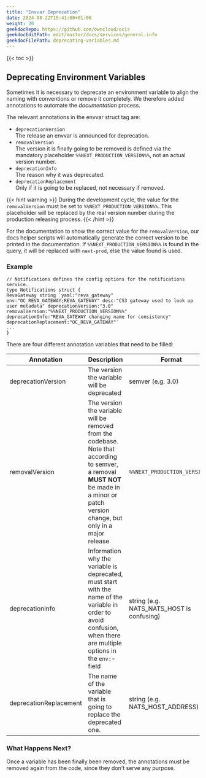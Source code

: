 ```yaml
---
title: "Envvar Deprecation"
date: 2024-08-22T15:41:00+01:00
weight: 20
geekdocRepo: https://github.com/owncloud/ocis
geekdocEditPath: edit/master/docs/services/general-info
geekdocFilePath: deprecating-variables.md
---
```


{{< toc >}}

## Deprecating Environment Variables

Sometimes it is necessary to deprecate an environment variable to align the naming with conventions or remove it completely. We therefore added annotations to automate the *documentation* process.

The relevant annotations in the envvar struct tag are:

* `deprecationVersion`\
  The release an envvar is announced for deprecation.
* `removalVersion`\
  The version it is finally going to be removed is defined via the mandatory placeholder `%%NEXT_PRODUCTION_VERSION%%`, not an actual version number.
* `deprecationInfo`\
  The reason why it was deprecated.
* `deprecationReplacement`\
  Only if it is going to be replaced, not necessary if removed.

{{< hint warning >}}
During the development cycle, the value for the `removalVersion` must be set to `%%NEXT_PRODUCTION_VERSION%%`.  This placeholder will be replaced by the real version number during the production releasing process.
{{< /hint >}}

For the documentation to show the correct value for the `removalVersion`, our docs helper scripts will automatically generate the correct version to be printed in the documentation. If `%%NEXT_PRODUCTION_VERSION%%` is found in the query, it will be replaced with `next-prod`, else the value found is used.

### Example

```golang
// Notifications defines the config options for the notifications service.
type Notifications struct {
RevaGateway string `yaml:"reva_gateway" env:"OC_REVA_GATEWAY;REVA_GATEWAY" desc:"CS3 gateway used to look up user metadata" deprecationVersion:"3.0" removalVersion:"%%NEXT_PRODUCTION_VERSION%%" deprecationInfo:"REVA_GATEWAY changing name for consistency" deprecationReplacement:"OC_REVA_GATEWAY"`
...
}
```

There are four different annotation variables that need to be filled:

| Annotation |Description| Format|
|---|---|---|
| deprecationVersion | The version the variable will be deprecated | semver (e.g. 3.0)|
| removalVersion| The version the variable will be removed from the codebase. Note that according to semver, a removal **MUST NOT** be made in a minor or patch version change, but only in a major release | `%%NEXT_PRODUCTION_VERSION%%` |
| deprecationInfo | Information why the variable is deprecated, must start with the name of the variable in order to avoid confusion, when there are multiple options in the `env:`-field | string (e.g. NATS_NATS_HOST is confusing) |
| deprecationReplacement | The name of the variable that is going to replace the deprecated one.| string (e.g. NATS_HOST_ADDRESS) |

### What Happens Next?

Once a variable has been finally been removed, the annotations must be removed again from the code, since they don't serve any purpose.
